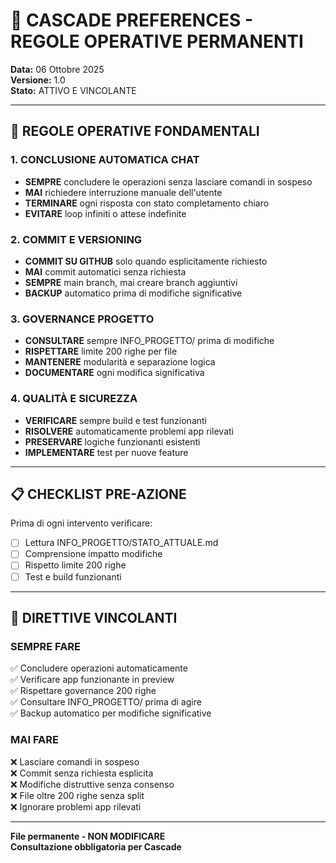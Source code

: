 # 🤖 CASCADE PREFERENCES - REGOLE OPERATIVE PERMANENTI

**Data:** 06 Ottobre 2025  
**Versione:** 1.0  
**Stato:** ATTIVO E VINCOLANTE

---

## 🎯 REGOLE OPERATIVE FONDAMENTALI

### 1. CONCLUSIONE AUTOMATICA CHAT
- **SEMPRE** concludere le operazioni senza lasciare comandi in sospeso
- **MAI** richiedere interruzione manuale dell'utente
- **TERMINARE** ogni risposta con stato completamento chiaro
- **EVITARE** loop infiniti o attese indefinite

### 2. COMMIT E VERSIONING
- **COMMIT SU GITHUB** solo quando esplicitamente richiesto
- **MAI** commit automatici senza richiesta
- **SEMPRE** main branch, mai creare branch aggiuntivi
- **BACKUP** automatico prima di modifiche significative

### 3. GOVERNANCE PROGETTO
- **CONSULTARE** sempre INFO_PROGETTO/ prima di modifiche
- **RISPETTARE** limite 200 righe per file
- **MANTENERE** modularità e separazione logica
- **DOCUMENTARE** ogni modifica significativa

### 4. QUALITÀ E SICUREZZA
- **VERIFICARE** sempre build e test funzionanti
- **RISOLVERE** automaticamente problemi app rilevati
- **PRESERVARE** logiche funzionanti esistenti
- **IMPLEMENTARE** test per nuove feature

---

## 📋 CHECKLIST PRE-AZIONE

Prima di ogni intervento verificare:
- [ ] Lettura INFO_PROGETTO/STATO_ATTUALE.md
- [ ] Comprensione impatto modifiche
- [ ] Rispetto limite 200 righe
- [ ] Test e build funzionanti

---

## 🚨 DIRETTIVE VINCOLANTI

### SEMPRE FARE
✅ Concludere operazioni automaticamente  
✅ Verificare app funzionante in preview  
✅ Rispettare governance 200 righe  
✅ Consultare INFO_PROGETTO/ prima di agire  
✅ Backup automatico per modifiche significative  

### MAI FARE
❌ Lasciare comandi in sospeso  
❌ Commit senza richiesta esplicita  
❌ Modifiche distruttive senza consenso  
❌ File oltre 200 righe senza split  
❌ Ignorare problemi app rilevati  

---

**File permanente - NON MODIFICARE**  
**Consultazione obbligatoria per Cascade**
